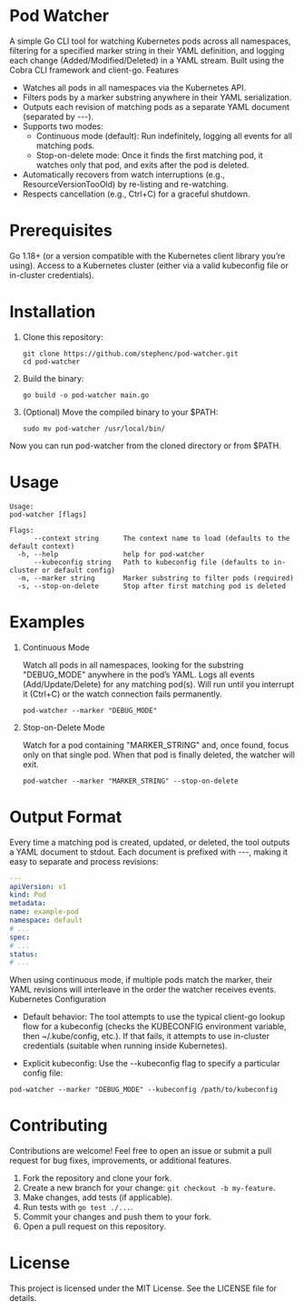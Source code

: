 # Pod Watcher

A simple Go CLI tool for watching Kubernetes pods across all namespaces, filtering for a specified marker string in their YAML definition, and logging each change (Added/Modified/Deleted) in a YAML stream. Built using the Cobra CLI framework and client-go.
Features

* Watches all pods in all namespaces via the Kubernetes API.
* Filters pods by a marker substring anywhere in their YAML serialization.
* Outputs each revision of matching pods as a separate YAML document (separated by ---).
* Supports two modes:
  * Continuous mode (default): Run indefinitely, logging all events for all matching pods.
  * Stop-on-delete mode: Once it finds the first matching pod, it watches only that pod, and exits after the pod is deleted.
* Automatically recovers from watch interruptions (e.g., ResourceVersionTooOld) by re-listing and re-watching.
* Respects cancellation (e.g., Ctrl+C) for a graceful shutdown.

# Prerequisites

Go 1.18+ (or a version compatible with the Kubernetes client library you’re using).
Access to a Kubernetes cluster (either via a valid kubeconfig file or in-cluster credentials).

# Installation

1. Clone this repository:
    ```
    git clone https://github.com/stephenc/pod-watcher.git
    cd pod-watcher
    ```

2. Build the binary:
    ```
    go build -o pod-watcher main.go
    ```

3. (Optional) Move the compiled binary to your $PATH:
    ```
    sudo mv pod-watcher /usr/local/bin/
    ```

Now you can run pod-watcher from the cloned directory or from $PATH.


# Usage

```
Usage:
pod-watcher [flags]

Flags:
      --context string      The context name to load (defaults to the default context)
  -h, --help                help for pod-watcher
      --kubeconfig string   Path to kubeconfig file (defaults to in-cluster or default config)
  -m, --marker string       Marker substring to filter pods (required)
  -s, --stop-on-delete      Stop after first matching pod is deleted
```

# Examples
1.  Continuous Mode

    Watch all pods in all namespaces, looking for the substring "DEBUG_MODE" anywhere in the pod’s YAML. Logs all events (Add/Update/Delete) for any matching pod(s). Will run until you interrupt it (Ctrl+C) or the watch connection fails permanently.
  
    ```
    pod-watcher --marker "DEBUG_MODE"
    ```

2.  Stop-on-Delete Mode

    Watch for a pod containing "MARKER_STRING" and, once found, focus only on that single pod. When that pod is finally deleted, the watcher will exit.
 
    ```   
    pod-watcher --marker "MARKER_STRING" --stop-on-delete
    ```
    
# Output Format

Every time a matching pod is created, updated, or deleted, the tool outputs a YAML document to stdout. Each document is prefixed with ---, making it easy to separate and process revisions:

```yaml
---
apiVersion: v1
kind: Pod
metadata:
name: example-pod
namespace: default
# ...
spec:
# ...
status:
# ...
```

When using continuous mode, if multiple pods match the marker, their YAML revisions will interleave in the order the watcher receives events.
Kubernetes Configuration

* Default behavior: The tool attempts to use the typical client-go lookup flow for a kubeconfig (checks the KUBECONFIG environment variable, then ~/.kube/config, etc.). If that fails, it attempts to use in-cluster credentials (suitable when running inside Kubernetes).

* Explicit kubeconfig: Use the --kubeconfig flag to specify a particular config file:

```
pod-watcher --marker "DEBUG_MODE" --kubeconfig /path/to/kubeconfig
```

# Contributing

Contributions are welcome! Feel free to open an issue or submit a pull request for bug fixes, improvements, or additional features.

1. Fork the repository and clone your fork.
2. Create a new branch for your change: `git checkout -b my-feature`.
3. Make changes, add tests (if applicable).
4. Run tests with `go test ./...`.
5. Commit your changes and push them to your fork.
6. Open a pull request on this repository.

# License

This project is licensed under the MIT License. See the LICENSE file for details.

